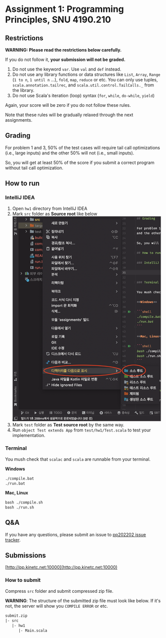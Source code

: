 # Assignment 1: Programming Principles, SNU 4190.210

## Restrictions

**WARNING: Please read the restrictions below carefully.** 

If you do not follow it, **your submission will not be graded.**

1. Do not use the keyword `var`. Use `val` and `def` instead.
2. Do not use any library functions or data structures like `List`, `Array`, `Range` (`1 to n`, `1 until n` ...), `fold`, `map`, `reduce` or etc.
   You can only use tuples, `scala.annotation.tailrec`, and `scala.util.control.TailCalls._` from the library.
3. Do not use Scala's iteration (loop) syntax (`for`, `while`, `do-while`, `yield`)

Again, your score will be zero if you do not follow these rules.

Note that these rules will be gradually relaxed through the next assignments.

## Grading 

For problem 1 and 3, 50% of the test cases will require tail call optimizations (i.e., large inputs)
and the other 50% will not (i.e., small inputs).

So, you will get at least 50% of the score if you submit a correct program without tail call optimization.

## How to run

### IntelliJ IDEA

1. Open `hw1` directory from IntelliJ IDEA
2. Mark `src` folder as **Source root** like below
![how_to_run.png](how_to_run.png)
3. Mark `test` folder as **Test source root** by the same way.
4. Run `object Test extends App` from `test/hw1/Test.scala` to test your implementation.

### Terminal

You mush check that `scalac` and `scala` are runnable from your terminal.

**Windows**

```shell
./compile.bat
./run.bat
```

**Mac, Linux**

```shell
bash ./compile.sh
bash ./run.sh
```

## Q&A

If you have any questions, please submit an issue to [pp202202 issue tracker](https://github.com/snu-sf-class/pp202202/issues).

## Submissions

[http://pp.kinetc.net:10000](http://pp.kinetc.net:10000)

### How to submit

Compress `src` folder and submit compressed zip file.

**WARNING**: The structure of the submitted zip file must look like below. If it's not, the server will show you `COMPILE ERROR` or etc.

```
submit.zip
|- src
   |- hw1
      |- Main.scala
```








